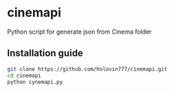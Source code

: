 # cinemapi
Python script for generate json from Cinema folder

## Installation guide
```bash
git clone https://github.com/holovin777/cinemapi.git
cd cinemapi
python cynemapi.py
```
